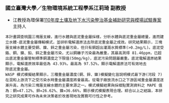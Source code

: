 
### 國立臺灣大學／生物環境系統工程學系江莉琦 副教授
- 江教授為環保署[110年度土壤及地下水污染整治基金補助研究與模場試驗專案][江莉琦2022]主持人

```
本計畫調查桃園三塊厝支線，進行水體與底泥重金屬採樣，分析水體與底泥重金屬總量，進而建立水體-底泥重金屬傳輸模式，並研析電解還原法去除底泥重金屬之成效。研究結果顯示，三塊厝支線水體主要受銅、鎳、鋅之重金屬污染，但只有銅超出灌溉水質標準(>0.2mg/L)。底泥受鉻、銅、鎳、鉛、鋅之重金屬污染，尤以銅離子污染最為嚴重，其最高測得 81.46ppm，已超出底泥重金屬管制標準銅濃度之下限值(50mg/kg)，底泥污染問題屬嚴重。底泥電解還原結果顯示，電解還原效率最低為 43.93%，最高為 97.52%，顯示電解還原法可有效地去
除底泥重金屬。
WASP 模式模擬結果顯示，三種重金屬濃度(銅、鋅、鎳)模擬變化皆說明模式最下游(河段 7)在混和上游流下之受污染水時重金屬濃度將會最高。從電子廠放流水口之下游區域重金屬濃度逐漸升高，為污染三塊厝支線水體的主要來源之一。模式模擬結果與採樣點實測資料之 MAPE 值為：銅=47.12%、鋅=26.62%、鎳=36.66%，顯示模式模擬表現合理。綜合以上之結論，本研究之研究成果可作為未來決策者於改善現地及實務可行性之參考。
```

[江莉琦2022]: <https://srfs.epa.gov.tw/Web/FileDownload.ashx?file=Finalized_20220401170959.pdf> "國立臺灣大學／生物環境系統工程學系江莉琦 副教授 (2022). 農用渠道底泥重金屬傳輸機制與電解還原法整治技術之研析 (期末報告（定稿） No. LAB-R-I-H1-M), 110年度土壤及地下水污染整治基金補助研究與模場試驗專案. 行政院環境保護署, 台北市."
